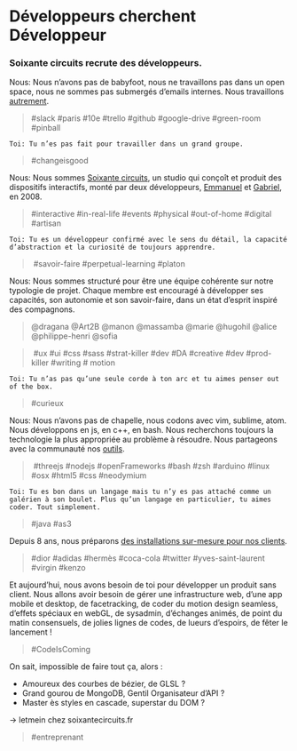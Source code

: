 # Développeurs cherchent Développeur

### Soixante circuits recrute des développeurs.

Nous: Nous n’avons pas de babyfoot, nous ne travaillons pas dans un open space, nous ne sommes pas submergés d’emails internes. Nous travaillons [autrement](https://medium.com/@gabrielstuff/this-is-our-workflow-what-is-yours-766764a4220).
> \#slack #paris #10e #trello #github #google-drive #green-room #pinball

```
Toi: Tu n’es pas fait pour travailler dans un grand groupe.
```
> \#changeisgood

Nous: Nous sommes [Soixante circuits](https://vimeo.com/soixantecircuits), un studio qui conçoît et produit des dispositifs interactifs, monté par deux développeurs, [Emmanuel](https://github.com/emmanuelgeoffray/) et [Gabriel](https://github.com/gabrielstuff), en 2008.
> \#interactive #in-real-life #events #physical #out-of-home #digital #artisan

```
Toi: Tu es un développeur confirmé avec le sens du détail, la capacité d’abstraction et la curiosité de toujours apprendre.
```
> \#savoir-faire #perpetual-learning #platon

Nous: Nous sommes structuré pour être une équipe cohérente sur notre typologie de projet. Chaque membre est encouragé à développer ses capacités, son autonomie et son savoir-faire, dans un état d’esprit inspiré des compagnons.

> @dragana @Art2B @manon @massamba @marie @hugohil @alice @philippe-henri @sofia

> \#ux #ui #css #sass #strat-killer #dev #DA #creative #dev #prod-killer #writing # motion

```
Toi: Tu n’as pas qu’une seule corde à ton arc et tu aimes penser out of the box.
```

> \#curieux

Nous: Nous n’avons pas de chapelle, nous codons avec vim, sublime, atom. Nous développons en js, en c++, en bash. Nous recherchons toujours la technologie la plus appropriée au problème à résoudre. Nous partageons avec la communauté nos [outils](https://github.com/soixantecircuits/awesome-app-js).
> \#threejs #nodejs #openFrameworks #bash #zsh #arduino #linux #osx #html5 #css #neodymium

```
Toi: Tu es bon dans un langage mais tu n’y es pas attaché comme un galérien à son boulet. Plus qu’un langage en particulier, tu aimes coder. Tout simplement.
```
> \#java #as3


Depuis 8 ans, nous préparons [des installations sur-mesure pour nos clients](http://behance.com/soixantecircuits).
> \#dior #adidas #hermès #coca-cola #twitter #yves-saint-laurent #virgin #kenzo

Et aujourd’hui, nous avons besoin de toi pour développer un produit sans client.
Nous allons avoir besoin de gérer une infrastructure web, d’une app mobile et desktop, de facetracking, de coder du motion design seamless, d’effets spéciaux en webGL, de sysadmin,  d’échanges animés, de point du matin consensuels, de jolies lignes de codes, de lueurs d’espoirs, de fêter le lancement !
> \#CodeIsComing

On sait, impossible de faire tout ça, alors :

- Amoureux des courbes de bézier, de GLSL ?
- Grand gourou de MongoDB, Gentil Organisateur d’API ?
- Master ès styles en cascade, superstar du DOM ?

&rarr; letmein chez soixantecircuits.fr
> \#entreprenant
